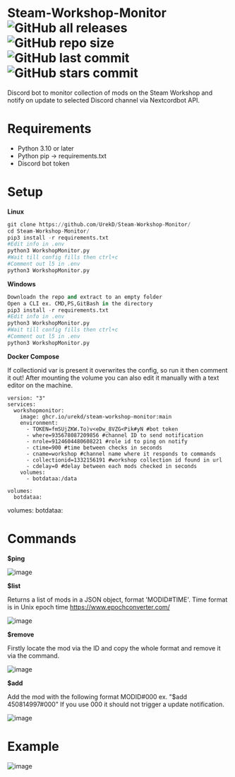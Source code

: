 # Steam-Workshop-Monitor<br />![GitHub all releases](https://img.shields.io/github/downloads/UrekD/Steam-Workshop-Monitor/total?style=for-the-badge) ![GitHub repo size](https://img.shields.io/github/repo-size/UrekD/Steam-Workshop-Monitor?style=for-the-badge) ![GitHub last commit](https://img.shields.io/github/last-commit/UrekD/Steam-Workshop-Monitor?style=for-the-badge) ![GitHub stars commit](https://img.shields.io/github/stars/UrekD/Steam-Workshop-Monitor?style=for-the-badge)

Discord bot to monitor collection of mods on the Steam Workshop and notify on update to selected Discord channel via Nextcordbot API.
# Requirements

- Python 3.10 or later
- Python pip -> requirements.txt
- Discord bot token
# Setup
**Linux**
```py
git clone https://github.com/UrekD/Steam-Workshop-Monitor/
cd Steam-Workshop-Monitor/
pip3 install -r requirements.txt
#Edit info in .env
python3 WorkshopMonitor.py
#Wait till config fills then ctrl+c
#Comment out l5 in .env
python3 WorkshopMonitor.py
```
**Windows**
```py
Downloadn the repo and extract to an empty folder
Open a CLI ex. CMD,PS,GitBash in the directory
pip3 install -r requirements.txt
#Edit info in .env
python3 WorkshopMonitor.py
#Wait till config fills then ctrl+c
#Comment out l5 in .env
python3 WorkshopMonitor.py
```
**Docker Compose**

If collectionid var is present it overwrites the config, so run it then comment it out!
After mounting the volume you can also edit it manually with a text editor on the machine.
```docker
version: "3"
services:
  workshopmonitor:
    image: ghcr.io/urekd/steam-workshop-monitor:main
    environment:
      - TOKEN=fmSUjZKW.To)v<eDw_8VZG<Pik#yN #bot token
      - where=935678087209856 #channel ID to send notification
      - nrole=9124604480608221 #role id to ping on notify
      - ctime=900 #time between checks in seconds
      - cname=workshop #channel name where it responds to commands
      - collectionid=1332156191 #workshop collection id found in url
      - cdelay=0 #delay between each mods checked in seconds
    volumes:
      - botdataa:/data
      
volumes:
  botdataa:
```
volumes:
  botdataa:

# Commands
**$ping**

![image](https://user-images.githubusercontent.com/38784343/140180871-9647cb59-8bdd-4af5-bccf-f7864e572628.png)

**$list**

Returns a list of mods in a JSON object, format 'MODID#TIME'.
Time format is in Unix epoch time https://www.epochconverter.com/

![image](https://user-images.githubusercontent.com/38784343/140181008-43802124-4154-461f-ad78-50a2a69f9425.png)

**$remove**

Firstly locate the mod via the ID and copy the whole format and remove it via the command.

![image](https://user-images.githubusercontent.com/38784343/140181570-7d4b4d49-3468-4919-9571-febe9ccd0ad8.png)

**$add**

Add the mod with the following format MODID#000 ex. "$add 450814997#000"
If you use 000 it should not trigger a update notification.

![image](https://user-images.githubusercontent.com/38784343/140181637-731a1a32-6538-406e-8fcc-0e5eb925c143.png)

# Example

![image](https://user-images.githubusercontent.com/38784343/140175801-4395f62c-a4bf-4de5-9f50-59e4909336a2.png)
